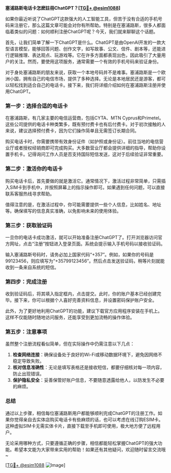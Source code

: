 **塞浦路斯电话卡怎麽註冊ChatGPT？[[TG💪+ @esim1088](https://t.me/s/esim1088)]**

如果你最近听说了ChatGPT这款强大的人工智能工具，但苦于没有合适的手机号码来注册它，那么这篇文章可能会对你有所帮助。特别是在塞浦路斯，很多人都面临着类似的问题：如何顺利注册ChatGPT呢？今天，我们就来聊聊这个话题。

首先，让我们简单了解一下ChatGPT是什么。ChatGPT是由OpenAI开发的一款大型语言模型，能够回答问题、创作文字，如写故事、公文、信件、剧本等，还能进行逻辑推理、表达观点、玩游戏等。它在许多方面都表现出色，因此吸引了大量用户的关注。然而，要使用这项服务，通常需要一个有效的手机号码来验证身份。

对于身处塞浦路斯的朋友来说，获取一个本地号码并不是难事。塞浦路斯是一个欧洲小国，拥有自己的电信市场，提供了多种选择。无论是本地居民还是游客，都可以轻松找到适合自己的电话卡。接下来，我们将详细介绍如何在塞浦路斯注册并使用ChatGPT。

### **第一步：选择合适的电话卡**

在塞浦路斯，有几家主要的电信运营商，包括CYTA、MTN Cyprus和Primetel。这些公司提供的电话卡种类繁多，既有预付费卡也有后付费卡。对于初次接触的人来说，建议选择预付费卡，因为它们操作简单且无需签订长期合同。

购买电话卡时，你需要携带有效身份证件（如护照或身份证）。前往当地的电信营业厅或者授权经销商即可完成购买。大多数营业厅都会提供详细的指导，帮助你设置手机卡。记得询问工作人员是否支持国际短信发送，这对于后续验证非常重要。

### **第二步：激活你的电话卡**

购买电话卡后，首先要做的就是激活它。通常情况下，激活过程非常简单，只需插入SIM卡到手机中，并按照屏幕上的指示操作即可。如果遇到任何问题，可以直接联系客服热线寻求帮助。

值得注意的是，在激活过程中，你可能需要提供一些个人信息，比如姓名、地址等。确保填写的信息真实准确，以免影响未来的使用体验。

### **第三步：获取验证码**

一旦你的电话卡成功激活，就可以开始准备注册ChatGPT了。打开浏览器访问官方网址，点击“注册”按钮进入登录页面。系统会提示输入手机号码以接收验证码。

输入塞浦路斯号码时，请务必加上国家代码“+357”。例如，如果你的号码是99123456，则应填写为“+35799123456”。然后点击发送验证码，稍等片刻就能收到一条来自系统的短信。

### **第四步：完成注册**

收到验证码后，将其填入指定框内，点击提交。此时，你的账户基本已经创建完毕。接下来，你可以根据个人喜好完善资料信息，并设置密码保护账户安全。

此外，为了更好地利用ChatGPT的功能，建议下载官方应用程序安装在手机上。这样不仅能随时随地访问服务，还能享受到更加流畅的操作体验。

### **第五步：注意事项**

虽然整个注册流程看似简单，但在实际操作中仍需注意以下几点：

1. **检查网络连接**：确保设备处于良好的Wi-Fi或移动数据环境下，避免因网络不稳定导致失败。
2. **核对信息准确性**：无论是填写表格还是接收短信，都要仔细核对每一项内容，防止出现错误。
3. **保护隐私安全**：妥善保管好账户信息，不要随意透露给他人，以防发生不必要的麻烦。

### **总结**

通过以上步骤，相信每位塞浦路斯用户都能够顺利完成ChatGPT的注册工作。如果你觉得亲自去实体店购买电话卡有些麻烦的话，也可以考虑在线订购ESIM卡。这种虚拟SIM卡无需实体卡片，直接下载至手机即可使用，极大地方便了远程用户。

无论采用哪种方式，只要遵循正确的步骤，相信都能轻松掌握ChatGPT的强大功能。希望本文能为大家带来实用的帮助！如果还有其他疑问，欢迎随时留言交流哦~

[[TG💪+ @esim1088](https://t.me/s/esim1088) ![Image](https://i.postimg.cc/4NQfJmqS/Snipaste-2025-05-13-00-14-12.png)]